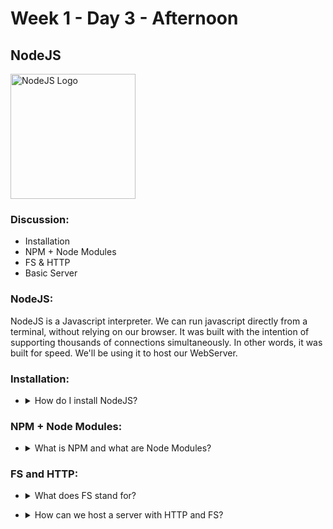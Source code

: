 # Week 1 - Day 3 - Afternoon

## NodeJS

<img src="https://nodejs.org/static/images/logos/nodejs-new-pantone-black.png" alt="NodeJS Logo" width="200px">

### Discussion:

* Installation
* NPM + Node Modules
* FS & HTTP
* Basic Server

### NodeJS:

NodeJS is a Javascript interpreter. We can run javascript directly from a terminal, without relying on our browser. It was built with the intention of supporting thousands of connections simultaneously. In other words, it was built for speed. We'll be using it to host our WebServer.

### Installation:

* <details>
	<summary>How do I install NodeJS?</summary>

	Visit: https://nodejs.org/en/
</details>

### NPM + Node Modules:

* <details>
	<summary>What is NPM and what are Node Modules?</summary>

	NPM is the package manager for Node. It comes bundled with it. It stands for Node Package Manager. We can use it to gain access to thousands of other user-created plugins / packages / scripts that we want to use / have access to in our code. Think back to Python. NPM is the "pip" of MEAN.

	Node Modules are the modules / plugins / scripts themselves that we've installed using NPM either globally or for a certain project. They are organized in a node_modules folder within our current project or in a global node_modules folder wherever you installed Node on your PC.
</details>

### FS and HTTP:

* <details>
	<summary>What does FS stand for?</summary>

	Filesystem!

	We can use it to read or write files on our PC. We'll be using it initially to read file contents, sending it to a client via HTTP!

	Example:

	```javascript
		let fs = require("fs"); // Import fs, so we can read / write files.

		// Reading a file and printing its content:

		fs.readFile("index.html","utf8",function(errs,content){
			console.log(content);
		})
	```
</details>

* <details>
	<summary>How can we host a server with HTTP and FS?</summary>

	First, import http and call http.createServer(), passing it a callback that gets run when our server is ready. This callback lets us access a request and response object.

	We can access the url a client visited with request.url. With this, we can serve different files based on the location a client visited. We then state the type of data we intend to send back as html and write the file contents into the response:

	```javascript
		var http = require('http');
		var fs = require('fs');

		var server = http.createServer(function (request, response){
		    if(request.url === '/') {
		        fs.readFile('index.html', 'utf8', function (errors, contents){
		            response.writeHead(200, {'Content-Type': 'text/html'});
		            response.write(contents);  //  send response body
		            response.end(); // finished!
		        });
		    }
		    // request didn't match anything:
		    else {
		        response.writeHead(404);
		        response.end('File not found!!!');
		    }
		});
		// tell your server which port to run on
		server.listen(6789);
	```
</details>